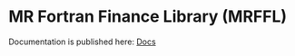 # MR Fortran Finance Library (MRFFL)

Documentation is published here: [Docs](https://richmit.github.io/FortranFinance/MRFFL/index.html)

